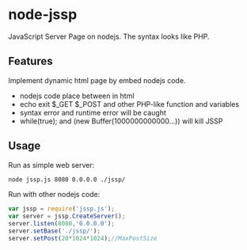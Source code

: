 node-jssp
=========

JavaScript Server Page on nodejs. The syntax looks like PHP.

## Features

 Implement dynamic html page by embed nodejs code.

  - nodejs code place between <? ?> in html
  - echo exit $\_GET $\_POST and other PHP-like function and variables
  - syntax error and runtime error will be caught
  - while(true); and (new Buffer(1000000000000...)) will kill JSSP

## Usage

Run as simple web server:

```bash
node jssp.js 8080 0.0.0.0 ./jssp/
```

Run with other nodejs code:

```js
var jssp = require('jssp.js');
var server = jssp.CreateServer();
server.listen(8080,'0.0.0.0');
server.setBase('./jssp/');
server.setPost(20*1024*1024);//MaxPostSize
```
